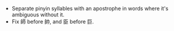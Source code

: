 
- Separate pinyin syllables with an apostrophe in words where it's ambiguous without it.
- Fix 師 before 帥, and 臣 before 巨.
